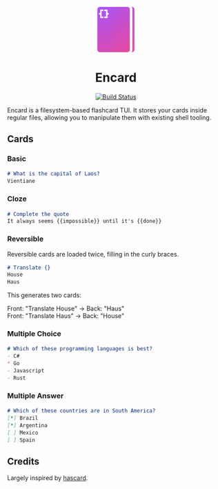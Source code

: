 <p align="center">
  <img src="docs/logo.png" alt="Encard Logo" width="86">
</p>

<h1 align="center">Encard</h1>

<div align="center">

[![Build Status](https://img.shields.io/github/actions/workflow/status/sjsanc/encard/.github/workflows/go.yml?branch=master)](https://github.com/sjsanc/encard/actions)
</div>

Encard is a filesystem-based flashcard TUI. It stores your cards inside regular files, allowing you to manipulate them with existing shell tooling. 

## Cards

### Basic
```md
# What is the capital of Laos?
Vientiane
```

### Cloze
```md
# Complete the quote
It always seems {{impossible}} until it's {{done}}
```

### Reversible
Reversible cards are loaded twice, filling in the curly braces.
```md
# Translate {}
House
Haus
```
This generates two cards:

Front: "Translate House" → Back: "Haus"\
Front: "Translate Haus" → Back: "House"

### Multiple Choice
```md
# Which of these programming languages is best?
- C#
* Go
- Javascript
- Rust
```

### Multiple Answer
```md
# Which of these countries are in South America?  
[*] Brazil  
[*] Argentina  
[ ] Mexico  
[ ] Spain 
```

## Credits

Largely inspired by [hascard](https://github.com/Yvee1/hascard?tab=readme-ov-file).